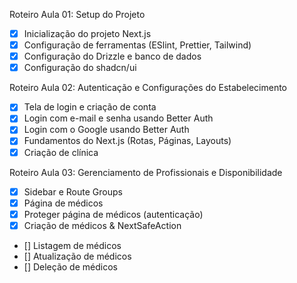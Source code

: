 Roteiro Aula 01: Setup do Projeto

- [x] Inicialização do projeto Next.js
- [x] Configuração de ferramentas (ESlint, Prettier, Tailwind)
- [x] Configuração do Drizzle e banco de dados
- [x] Configuração do shadcn/ui

Roteiro Aula 02: Autenticação e Configurações do Estabelecimento

- [x] Tela de login e criação de conta
- [x] Login com e-mail e senha usando Better Auth
- [x] Login com o Google usando Better Auth
- [x] Fundamentos do Next.js (Rotas, Páginas, Layouts)
- [x] Criação de clínica

Roteiro Aula 03: Gerenciamento de Profissionais e Disponibilidade

- [x] Sidebar e Route Groups
- [x] Página de médicos
- [x] Proteger página de médicos (autenticação)
- [x] Criação de médicos & NextSafeAction
- [] Listagem de médicos
- [] Atualização de médicos
- [] Deleção de médicos
